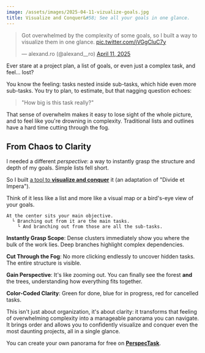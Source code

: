 ```yaml
---
image: /assets/images/2025-04-11-vizualize-goals.jpg
title: Visualize and Conquer&#58; See all your goals in one glance.
---
```


<blockquote class="twitter-tweet" data-media-max-width="636"><p lang="en" dir="ltr">Got overwhelmed by the complexity of some goals, so I built a way to visualize them in one glance. <a href="https://t.co/jVGgCluC7y">pic.twitter.com/jVGgCluC7y</a></p>&mdash; alexand.ro (@alexand__ro) <a href="https://twitter.com/alexand__ro/status/1910654050799956286?ref_src=twsrc%5Etfw">April 11, 2025</a></blockquote> <script async src="https://platform.twitter.com/widgets.js" charset="utf-8"></script>

Ever stare at a project plan, a list of goals, or even just a complex task, and feel... lost?

You know the feeling: tasks nested inside sub-tasks, which hide even more sub-tasks. You try to plan, to estimate, but that nagging question echoes:

> "How big is this task really?"

That sense of overwhelm makes it easy to lose sight of the whole picture, and to feel like you're drowning in complexity. Traditional lists and outlines have a hard time cutting through the fog.

## From Chaos to Clarity

I needed a different _perspective_: a way to instantly grasp the structure and depth of my goals. Simple lists fell short.

So I built <a href="https://perspectask.com">a tool to **visualize and conquer**</a> it (an adaptation of "Divide et Impera").

Think of it less like a list and more like a visual map or a bird's-eye view of your goals.

```
At the center sits your main objective.
  └ Branching out from it are the main tasks.
    └ And branching out from those are all the sub-tasks.
```

**Instantly Grasp Scope**: Dense clusters immediately show you where the bulk of the work lies. Deep branches highlight complex dependencies.

**Cut Through the Fog**: No more clicking endlessly to uncover hidden tasks. The entire structure is visible.

**Gain Perspective**: It's like zooming out. You can finally see the forest **and** the trees, understanding how everything fits together.

**Color-Coded Clarity**: Green for done, blue for in progress, red for cancelled tasks.

This isn't just about organization, it's about clarity: it transforms that feeling of overwhelming complexity into a manageable panorama you can navigate. It brings order and allows you to confidently visualize and conquer even the most daunting projects, all in a single glance.

You can create your own panorama for free on **<a href="https://perspectask.com">PerspecTask</a>**.
